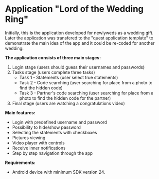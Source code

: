 # Application **"Lord of the Wedding Ring"**

Initially, this is the application developed for newlyweds as a wedding gift. Later the application was transfered to the "quest application template" to demonstrate the main idea of the app and it could be re-coded for another wedding. 

**The application consists of three main stages:**

1. Login stage (users should guess their usernames and passwords)
2. Tasks stage (users complete three tasks)
   * Task 1 - Statements (user select true statements)
   * Task 2 - Code searching (user searching for place from a photo to find the hidden code)
   * Task 3 - Partner's code searching (user searching for place from a photo to find the hidden code for the partner)
3.  Final stage (users are watching a congratulations video)

**Main features:**
- Login with predefined username and password
- Possibility to hide/show password
- Selecting the statements with checkboxes
- Pictures viewing
- Video player with controls
- Receive inner notifications
- Step by step navigation through the app

**Requirements:**
- Android device with minimum SDK version 24.
